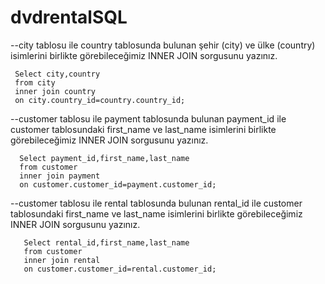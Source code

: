# dvdrentalSQL
--city tablosu ile country tablosunda bulunan şehir (city) ve ülke (country) isimlerini birlikte görebileceğimiz INNER JOIN sorgusunu yazınız.    
  ```
   Select city,country
   from city
   inner join country
   on city.country_id=country.country_id;
  ```  
--customer tablosu ile payment tablosunda bulunan payment_id ile customer tablosundaki first_name ve last_name isimlerini birlikte görebileceğimiz INNER JOIN sorgusunu yazınız.     
 ```
   Select payment_id,first_name,last_name
   from customer 
   inner join payment
   on customer.customer_id=payment.customer_id;

  ``` 
--customer tablosu ile rental tablosunda bulunan rental_id ile customer tablosundaki first_name ve last_name isimlerini birlikte görebileceğimiz INNER JOIN sorgusunu yazınız.    
```
   Select rental_id,first_name,last_name
   from customer 
   inner join rental
   on customer.customer_id=rental.customer_id;

  ```  
